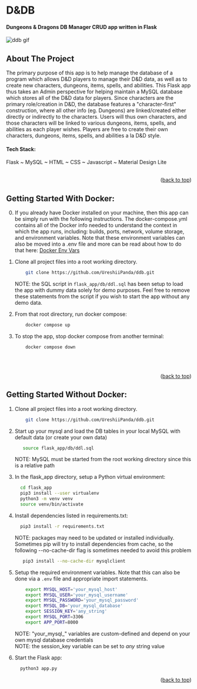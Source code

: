 # D&DB

#### Dungeons & Dragons DB Manager CRUD app written in Flask

<a name="readme-top"></a>

<!-- D&DB Gif -->
![ddb gif](https://github.com/UreshiiPanda/ddb/assets/39992411/20b02b37-bfe8-41b9-8f10-db552834da5d)


<!-- ABOUT THE PROJECT -->
## About The Project
The primary purpose of this app is to help manage the database of a program which allows 
D&D players to manage their D&D data, as well as to create new characters, dungeons, items, 
spells, and abilities. This Flask app thus takes an Admin perspective for helping maintain
a MySQL database which stores all of the D&D data for players. Since characters are the 
primary role/creation in D&D, the database features a "character-first" construction, where
all other info (eg. Dungeons) are linked/created either directly or indirectly to the 
characters. Users will thus own characters, and those characters will be linked to various
dungeons, items, spells, and abilities as each player wishes. Players are free to create their
own characters, dungeons, items, spells, and abilities a la D&D style.

<h4>Tech Stack:</h4>  Flask ~ MySQL ~ HTML ~ CSS ~ Javascript ~ Material Design Lite  <br><br>


<p align="right">(<a href="#readme-top">back to top</a>)</p>



<!-- GETTING STARTED WITH DOCKER -->
## Getting Started With Docker:<br>

0. If you already have Docker installed on your machine, then this app can be simply run with the
   following instructions. The docker-compose.yml contains all of the Docker info needed
   to understand the context in which the app runs, including: builds, ports, network, volume
   storage, and environment variables. Note that these environment variables can also be moved into
   a .env file and more can be read about how to do that here:
   [Docker Env Vars](https://docs.docker.com/compose/environment-variables/set-environment-variables/)

1. Clone all project files into a root working directory.
    ```sh
        git clone https://github.com/UreshiiPanda/ddb.git
    ```
    NOTE: the SQL script in ```flask_app/db/ddl.sql``` has been setup to load the app with dummy data
          solely for demo purposes. Feel free to remove these statements from the script if you wish
          to start the app without any demo data.
    
3. From that root directory, run docker compose:
    ```sh
        docker compose up
    ```
    
4. To stop the app, stop docker compose from another terminal:
    ```sh
        docker compose down
    ```


<br><br>
<p align="right">(<a href="#readme-top">back to top</a>)</p>



<!-- GETTING STARTED WITHOUT DOCKER -->
## Getting Started Without Docker:<br>

1. Clone all project files into a root working directory.
    ```sh
        git clone https://github.com/UreshiiPanda/ddb.git
    ```

2. Start up your mysql and load the DB tables in your local MySQL with default data (or create your own data)
   ```sh
      source flask_app/db/ddl.sql
   ```
   NOTE:  MySQL must be started from the root working directory since this is a relative path
   
3. In the flask_app directory, setup a Python virtual environment:
    ```sh
      cd flask_app
      pip3 install --user virtualenv
      python3 -m venv venv
      source venv/bin/activate
    ```
    
4. Install dependencies listed in requirements.txt:
    ```sh
      pip3 install -r requirements.txt
    ```
    NOTE:  packages may need to be updated or installed individually. Sometimes
           pip will try to install dependencies from cache, so the following
           --no-cache-dir flag is sometimes needed to avoid this problem
      ```sh
         pip3 install --no-cache-dir mysqlclient
      ```

5. Setup the required environment variables. Note that this can also be done via a
    ```.env``` file and appropriate import statements.
   ```sh
       export MYSQL_HOST='your_mysql_host'
       export MYSQL_USER='your_mysql_username'
       export MYSQL_PASSWORD='your_mysql_password'
       export MYSQL_DB='your_mysql_database'
       export SESSION_KEY='any_string'
       export MYSQL_PORT=3306
       export APP_PORT=8000
   ```
      NOTE:   "your_mysql_" variables are custom-defined and depend on your own mysql database credentials<br>
      NOTE:   the session_key variable can be set to <i>any</i> string value<br>
   
6. Start the Flask app:
   ```sh
     python3 app.py
   ```

<p align="right">(<a href="#readme-top">back to top</a>)</p>

